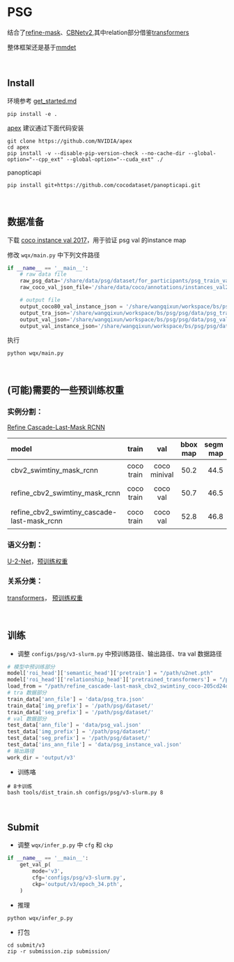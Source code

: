 # PSG

结合了[refine-mask](https://github.com/zhanggang001/RefineMask)、[CBNetv2](https://github.com/VDIGPKU/CBNetV2),其中relation部分借鉴[transformers](https://github.com/huggingface/transformers)

整体框架还是基于[mmdet](https://github.com/open-mmlab/mmdetection)


<br>

## Install
环境参考 [get_started.md](https://github.com/open-mmlab/mmdetection/blob/master/docs/en/get_started.md) 
```
pip install -e .
```

[apex](https://github.com/NVIDIA/apex) 建议通过下面代码安装
```
git clone https://github.com/NVIDIA/apex
cd apex
pip install -v --disable-pip-version-check --no-cache-dir --global-option="--cpp_ext" --global-option="--cuda_ext" ./
```
panopticapi
```
pip install git+https://github.com/cocodataset/panopticapi.git
```

<br>

## 数据准备

下载 [coco instance val 2017](https://cocodataset.org/#download)，用于验证 psg val 的instance map

修改 `wqx/main.py` 中下列文件路径
```python
if __name__ == '__main__':
    # raw data file
    raw_psg_data='/share/data/psg/dataset/for_participants/psg_train_val.json'
    raw_coco_val_json_file='/share/data/coco/annotations/instances_val2017.json'

    # output file
    output_coco80_val_instance_json = '/share/wangqixun/workspace/bs/psg/psg/data/instances_val2017_coco80.json'
    output_tra_json='/share/wangqixun/workspace/bs/psg/psg/data/psg_tra.json'
    output_val_json='/share/wangqixun/workspace/bs/psg/psg/data/psg_val.json'
    output_val_instance_json='/share/wangqixun/workspace/bs/psg/psg/data/psg_instance_val.json'

```
执行
```
python wqx/main.py
```




<br>

## (可能)需要的一些预训练权重

### 实例分割：
[Refine Cascade-Last-Mask RCNN](https://github.com/wangqixun/refine_caslm)

|model |train|val| bbox map | segm map | checkpoint|
|:--- | :-----: |:-----: |:-----: | ----: | :----:|
|cbv2_swimtiny_mask_rcnn|coco train|coco minival|50.2|44.5|[链接](https://github.com/CBNetwork/storage/releases/download/v1.0.0/mask_rcnn_cbv2_swin_tiny_patch4_window7_mstrain_480-800_adamw_3x_coco.pth.zip)(from [repo](https://github.com/VDIGPKU/CBNetV2))|
|refine_cbv2_swimtiny_mask_rcnn|coco train|coco val|50.7|46.5|[链接](https://cloud.189.cn/t/iMbINfRRfER3)(访问码:fj4k)|
|refine_cbv2_swimtiny_cascade-last-mask_rcnn |coco train|coco val| 52.8 |46.8| [链接](https://cloud.189.cn/t/BJBZjanuERR3)(访问码:qr0n)

### 语义分割：
[U-2-Net](https://github.com/xuebinqin/U-2-Net)，[预训练权重](https://drive.google.com/file/d/1ao1ovG1Qtx4b7EoskHXmi2E9rp5CHLcZ/view?usp=sharing)

### 关系分类：
[transformers](https://github.com/huggingface/transformers)，
[预训练权重](https://huggingface.co/hfl/chinese-roberta-wwm-ext)



<br>

## 训练
+ 调整 `configs/psg/v3-slurm.py` 中预训练路径、输出路径、tra val 数据路径
```python
# 模型中预训练部分
model['roi_head']['semantic_head']['pretrain'] = "/path/u2net.pth"
model['roi_head']['relationship_head']['pretrained_transformers'] = "/path/chinese-roberta-wwm-ext"
load_from = "/path/refine_cascade-last-mask_cbv2_swimtiny_coco-205cd24d.pth"
# tra 数据部分
train_data['ann_file'] = 'data/psg_tra.json'
train_data['img_prefix'] = '/path/psg/dataset/'
train_data['seg_prefix'] = '/path/psg/dataset/'
# val 数据部分
test_data['ann_file'] = 'data/psg_val.json'
test_data['img_prefix'] = '/path/psg/dataset/'
test_data['seg_prefix'] = '/path/psg/dataset/'
test_data['ins_ann_file'] = 'data/psg_instance_val.json'
# 输出路径
work_dir = 'output/v3'
```
+ 训练咯
```
# 8卡训练
bash tools/dist_train.sh configs/psg/v3-slurm.py 8 
```

<br>

## Submit
+ 调整 `wqx/infer_p.py` 中 `cfg` 和 `ckp`
```python
if __name__ == '__main__':
    get_val_p(
        mode='v3',
        cfg='configs/psg/v3-slurm.py',
        ckp='output/v3/epoch_34.pth',
    )
```
+ 推理
```
python wqx/infer_p.py
```
+ 打包
```
cd submit/v3
zip -r submission.zip submission/
```









